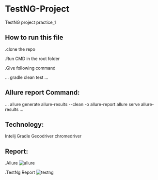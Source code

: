 # TestNG-Project
TestNG project practice_1

## How to run this file

.clone the repo

.Run CMD in the root folder

.Give following command

...
gradle clean test
...
## Allure report Command:
...
allure generate allure-results --clean -o allure-report
allure serve allure-results
...

## Technology:
Intelij
Gradle
Gecodriver
chromedriver

## Report:
.Allure 
![allure](https://user-images.githubusercontent.com/76903243/156887469-31ad868f-280b-488c-aa96-42c1e7911cee.PNG)

.TestNg Report
![testng](https://user-images.githubusercontent.com/76903243/156887518-2122569c-07ca-4203-9349-e9b148088d79.PNG)




